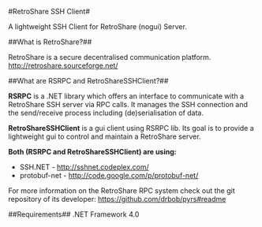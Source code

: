 #RetroShare SSH Client#

A lightweight SSH Client for RetroShare (nogui) Server.

##What is RetroShare?##

RetroShare is a secure decentralised communication platform.
http://retroshare.sourceforge.net/

##What are RSRPC and RetroShareSSHClient?##

__RSRPC__ is a .NET library which offers an interface to communicate with a RetroShare SSH server via RPC calls.
It manages the SSH connection and the send/receive process including (de)serialisation of data.

__RetroShareSSHClient__ is a gui client using RSRPC lib. Its goal is to provide a lightweight gui to control and maintain a RetroShare server.

__Both (RSRPC and RetroShareSSHClient) are using:__
* SSH.NET - http://sshnet.codeplex.com/
* protobuf-net - http://code.google.com/p/protobuf-net/

For more information on the RetroShare RPC system check out the git repository of its developer: 
https://github.com/drbob/pyrs#readme

##Requirements##
.NET Framework 4.0